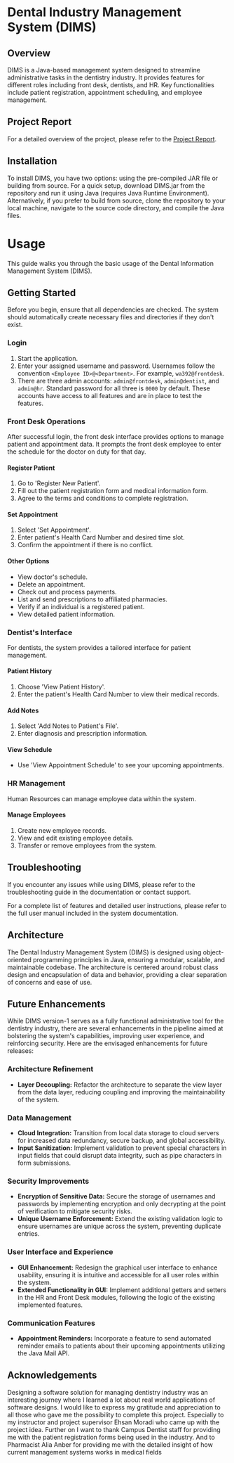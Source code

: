 # Dental Industry Management System (DIMS)

## Overview
DIMS is a Java-based management system designed to streamline administrative tasks in the dentistry industry. It provides features for different roles including front desk, dentists, and HR. Key functionalities include patient registration, appointment scheduling, and employee management.

## Project Report
For a detailed overview of the project, please refer to the [Project Report](https://github.com/deelaw8898/DIMS/blob/main/DIMS-Project%20Report.pdf).

## Installation
To install DIMS, you have two options: using the pre-compiled JAR file or building from source. For a quick setup, download DIMS.jar from the repository and run it using Java (requires Java Runtime Environment). Alternatively, if you prefer to build from source, clone the repository to your local machine, navigate to the source code directory, and compile the Java files.

# Usage

This guide walks you through the basic usage of the Dental Information Management System (DIMS).

## Getting Started

Before you begin, ensure that all dependencies are checked. The system should automatically create necessary files and directories if they don't exist.

### Login

1. Start the application.
2. Enter your assigned username and password. Usernames follow the convention `<Employee ID>@<Department>`. For example, `wa392@frontdesk`.
3. There are three admin accounts: `admin@frontdesk`, `admin@dentist`, and `admin@hr`. Standard password for all three is `0000` by default. These accounts have access to all features and are in place to test the features. 

### Front Desk Operations

After successful login, the front desk interface provides options to manage patient and appointment data. It prompts the front desk employee to enter the schedule for the doctor on duty for that day.

#### Register Patient

1. Go to 'Register New Patient'.
2. Fill out the patient registration form and medical information form.
3. Agree to the terms and conditions to complete registration.

#### Set Appointment

1. Select 'Set Appointment'.
2. Enter patient's Health Card Number and desired time slot.
3. Confirm the appointment if there is no conflict.

#### Other Options

- View doctor's schedule.
- Delete an appointment.
- Check out and process payments.
- List and send prescriptions to affiliated pharmacies.
- Verify if an individual is a registered patient.
- View detailed patient information.

### Dentist's Interface

For dentists, the system provides a tailored interface for patient management.

#### Patient History

1. Choose 'View Patient History'.
2. Enter the patient's Health Card Number to view their medical records.

#### Add Notes

1. Select 'Add Notes to Patient's File'.
2. Enter diagnosis and prescription information.

#### View Schedule

- Use 'View Appointment Schedule' to see your upcoming appointments.

### HR Management

Human Resources can manage employee data within the system.

#### Manage Employees

1. Create new employee records.
2. View and edit existing employee details.
3. Transfer or remove employees from the system.

## Troubleshooting

If you encounter any issues while using DIMS, please refer to the troubleshooting guide in the documentation or contact support.

For a complete list of features and detailed user instructions, please refer to the full user manual included in the system documentation.

## Architecture
The Dental Industry Management System (DIMS) is designed using object-oriented programming principles in Java, ensuring a modular, scalable, and maintainable codebase. The architecture is centered around robust class design and encapsulation of data and behavior, providing a clear separation of concerns and ease of use.

## Future Enhancements

While DIMS version-1 serves as a fully functional administrative tool for the dentistry industry, 
there are several enhancements in the pipeline aimed at bolstering the system's capabilities, improving user experience, and reinforcing security. Here are the envisaged enhancements for future releases:

### Architecture Refinement

- **Layer Decoupling:** Refactor the architecture to separate the view layer from the data layer, reducing coupling and improving the maintainability of the system.

### Data Management

- **Cloud Integration:** Transition from local data storage to cloud servers for increased data redundancy, secure backup, and global accessibility.
- **Input Sanitization:** Implement validation to prevent special characters in input fields that could disrupt data integrity, such as pipe characters in form submissions.

### Security Improvements

- **Encryption of Sensitive Data:** Secure the storage of usernames and passwords by implementing encryption and only decrypting at the point of verification to mitigate security risks.
- **Unique Username Enforcement:** Extend the existing validation logic to ensure usernames are unique across the system, preventing duplicate entries.

### User Interface and Experience

- **GUI Enhancement:** Redesign the graphical user interface to enhance usability, ensuring it is intuitive and accessible for all user roles within the system.
- **Extended Functionality in GUI:** Implement additional getters and setters in the HR and Front Desk modules, following the logic of the existing implemented features.

### Communication Features

- **Appointment Reminders:** Incorporate a feature to send automated reminder emails to patients about their upcoming appointments utilizing the Java Mail API.

## Acknowledgements
Designing a software solution for managing dentistry industry was an interesting journey where I
learned a lot about real world applications of software designs.
I would like to express my gratitude and appreciation to all those who gave me the possibility to complete
this project. Especially to my instructor and project supervisor Ehsan Moradi who came up with the
project idea.
Further on I want to thank Campus Dentist staff for providing me with the patient registration forms
being used in the industry. And to Pharmacist Alia Anber for providing me with the detailed insight of
how current management systems works in medical fields
